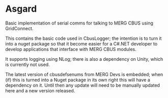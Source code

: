 # Asgard
Basic implementation of serial comms for talking to MERG CBUS using GridConnect.

This contains the basic code used in CbusLogger; the intention is to turn it into a nuget package so that it become easier for a C#.NET developer to develop applications that interface with MERG CBUS modules.

It supports logging using NLog; there is also a dependency on Unity, which is currently not used.

The latest version of cbusdefsenums from MERG Devs is embedded; when (if) this is turned into a Nuget package in its own right this will have a dependency on it. Until then any update will need to be manually updated here and a new version released.
